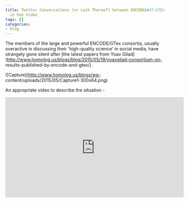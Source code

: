 ```yaml
---
title: Twitter Conversations (or Lack Thereof) between ENCODE&#47;GTEx and Yoav Gilad
  in One Video
tags: []
categories:
- blog
---
```

The members of the large and powerful ENCODE/GTex consortia, usually
overactive in discussing their 'high-quality science' in social media, have
strangely gone silent after [the latest papers from Yoav
Gilad](http://www.homolog.us/blogs/blog/2015/05/19/yoavgilad-consortium-on-
results-published-by-encode-and-gtex/).
<!--more-->

![Capture](http://www.homolog.us/blogs/wp-
content/uploads/2015/05/Capture1-300x64.png)

An appropriate video to describe the situation -

<iframe width="560" height="315" src="http://www.youtube.com/embed/xkx0MxK-Yl4" frameborder="0"> </iframe>
